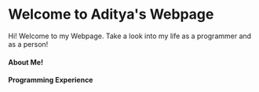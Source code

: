 # Welcome to Aditya's Webpage

Hi! Welcome to my Webpage. Take a look into my life as a programmer and as a person!

#### About Me!

#### Programming Experience